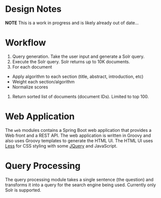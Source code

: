 # Design Notes

**NOTE** This is a work in progress and is likely already out of date...


# Workflow

1. Query generation. Take the user input and generate a Solr query.
1. Execute the Solr query. Solr returns up to 10K documents.
1. For each document
  - Apply algorithm to each section (title, abstract, introduction, etc)
  - Weight each section/algorithm
  - Normalize scores
1. Return sorted list of documents (document IDs). Limited to top 100.

# Web Application

The `web` modules contains a Spring Boot web application that provides a Web front and a REST API.  The web application is written in Groovy and also uses Groovy templates to generate the HTML UI.  The HTML UI uses [Less](http://lesscss.org) for CSS styling with some [JQuery](https://jquery.com) and JavaScript.

# Query Processing

The query processing module takes a single sentence (the question) and transforms it into a query for the search engine being used.  Currently only Solr is supported.

 